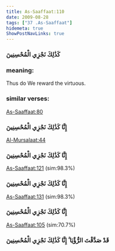 ```yaml
---
title: As-Saaffaat:110
date: 2009-08-28
tags: ["37 .As-Saaffaat"]
hidemeta: true 
ShowPostNavLinks: true 
---
```

### كَذَٰلِكَ نَجْزِي الْمُحْسِنِينَ
### meaning: 
Thus do We reward the virtuous.
### similar verses: 

[As-Saaffaat:80](/37/80)

### إِنَّا كَذَٰلِكَ نَجْزِي الْمُحْسِنِينَ

[Al-Mursalaat:44](/77/44)

### إِنَّا كَذَٰلِكَ نَجْزِي الْمُحْسِنِينَ

[As-Saaffaat:121](/37/121) (sim:98.3%)

### إِنَّا كَذَٰلِكَ نَجْزِي الْمُحْسِنِينَ

[As-Saaffaat:131](/37/131) (sim:98.3%)

### إِنَّا كَذَٰلِكَ نَجْزِي الْمُحْسِنِينَ

[As-Saaffaat:105](/37/105) (sim:70.7%)

### قَدْ صَدَّقْتَ الرُّؤْيَا ۚ إِنَّا كَذَٰلِكَ نَجْزِي الْمُحْسِنِينَ
